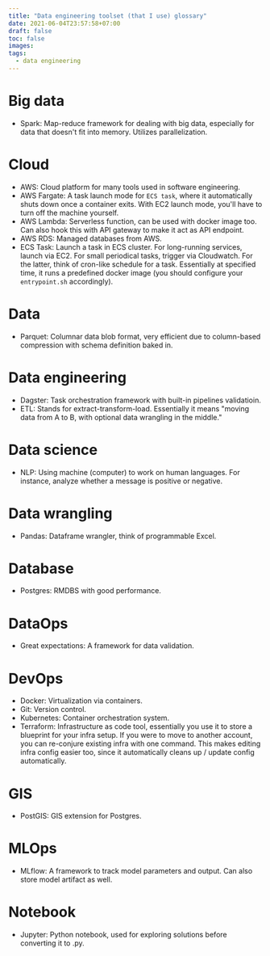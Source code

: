 ```yaml
---
title: "Data engineering toolset (that I use) glossary"
date: 2021-06-04T23:57:58+07:00
draft: false
toc: false
images:
tags:
  - data engineering
---
```


# Big data         
- Spark: Map-reduce framework for dealing with big data, especially for data that doesn't fit into memory. Utilizes parallelization.

# Cloud
- AWS: Cloud platform for many tools used in software engineering.
- AWS Fargate: A task launch mode for `ECS task`, where it automatically shuts down once a container exits. With EC2 launch mode, you'll have to turn off the machine yourself.
- AWS Lambda: Serverless function, can be used with docker image too. Can also hook this with API gateway to make it act as API endpoint.
- AWS RDS: Managed databases from AWS.
- ECS Task: Launch a task in ECS cluster. For long-running services, launch via EC2. For small periodical tasks, trigger via Cloudwatch. For the latter, think of cron-like schedule for a task. Essentially at specified time, it runs a predefined docker image (you should configure your `entrypoint.sh` accordingly).        

# Data
- Parquet: Columnar data blob format, very efficient due to column-based compression with schema definition baked in.

# Data engineering
- Dagster: Task orchestration framework with built-in pipelines validatioin.
- ETL: Stands for extract-transform-load. Essentially it means "moving data from A to B, with optional data wrangling in the middle."

# Data science
- NLP: Using machine (computer) to work on human languages. For instance, analyze whether a message is positive or negative.

# Data wrangling
- Pandas: Dataframe wrangler, think of programmable Excel.
# Database
- Postgres: RMDBS with good performance.
# DataOps
- Great expectations: A framework for data validation.

# DevOps
- Docker: Virtualization via containers.
- Git: Version control.
- Kubernetes: Container orchestration system.
- Terraform: Infrastructure as code tool, essentially you use it to store a blueprint for your infra setup. If you were to move to another account, you can re-conjure existing infra with one command. This makes editing infra config easier too, since it automatically cleans up / update config automatically.

# GIS
- PostGIS: GIS extension for Postgres.

# MLOps
- MLflow: A framework to track model parameters and output. Can also store model artifact as well.

# Notebook
- Jupyter: Python notebook, used for exploring solutions before converting it to .py.
